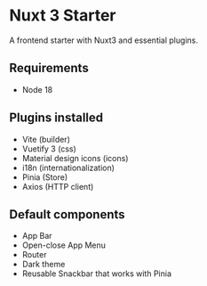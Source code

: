 # Nuxt 3 Starter

A frontend starter with Nuxt3 and essential plugins.

## Requirements

- Node 18

## Plugins installed

- Vite (builder)
- Vuetify 3 (css)
- Material design icons (icons)
- i18n (internationalization)
- Pinia (Store)
- Axios (HTTP client)

## Default components

- App Bar
- Open-close App Menu
- Router
- Dark theme
- Reusable Snackbar that works with Pinia
